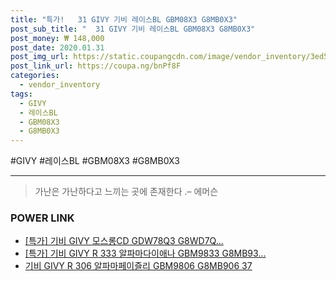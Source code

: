 ```yaml
--- 
title: "특가!   31 GIVY 기비 레이스BL GBM08X3 G8MB0X3" 
post_sub_title: "  31 GIVY 기비 레이스BL GBM08X3 G8MB0X3" 
post_money: ₩ 148,000 
post_date: 2020.01.31 
post_img_url: https://static.coupangcdn.com/image/vendor_inventory/3ed5/b105fa99dc697a645a79a491b97b79baf1224c13bb31de5b1bd6b41a5f08.jpg 
post_link_url: https://coupa.ng/bnPf8F 
categories: 
  - vendor_inventory 
tags: 
  - GIVY 
  - 레이스BL 
  - GBM08X3 
  - G8MB0X3 
--- 
```

  #GIVY #레이스BL #GBM08X3 #G8MB0X3 
<hr> 

> 가난은 가난하다고 느끼는 곳에 존재한다 .–  에머슨 


### POWER LINK

* <a href="https://blog.naver.com/an0733/221790930957" target="_blank">[특가] 기비 GIVY 모스롱CD GDW78Q3 G8WD7Q...</a>
* <a href="https://blog.naver.com/sakai111/221791909120" target="_blank">[특가] 기비 GIVY R 333 알파마다이애나 GBM9833 G8MB93...</a>
* <a href="https://blog.naver.com/fasyy4321/221790931431" target="_blank">기비 GIVY R 306 알파마페이즐리 GBM9806 G8MB906 37</a>
